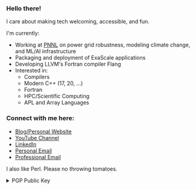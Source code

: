 ### Hello there!

I care about making tech welcoming, accessible, and fun.

I'm currently:

- Working at [PNNL](https://www.pnnl.gov/) on power grid robustness, modeling climate change, and ML/AI infrastructure
- Packaging and deployment of ExaScale applications
- Developing LLVM's Fortran compiler Flang
- Interested in:
  - Compilers
  - Modern C++ (17, 20, ...)
  - Fortran
  - HPC/Scientific Computing
  - APL and Array Languages

### Connect with me here:

- [Blog/Personal Website](https://ashermancinelli.github.io)
- [YouTube Channel](https://www.youtube.com/channel/UCZ5sL4E662VP1ZwC4h85ttQ)
- [LinkedIn](https://www.linkedin.com/in/asher-mancinelli-bb4a56144/)
- [Personal Email](mailto:ashermancinelli@gmail.com)
- [Professional Email](mailto:asher.mancinelli@pnnl.gov)

I also like Perl. Please no throwing tomatoes.

<details>
<summary>PGP Public Key</summary>
<p> 
```
-----BEGIN PGP PUBLIC KEY BLOCK-----

mQGNBGHU3tcBDADo1nE4FVmCJa2kqw/+y9uZrbUw1sKCSguRTd3yAWk5OYtEVtD1
qudj2S8fPoikVf4XsERRLNHJXqWXfcgeF3OTe/ejILXlKD0XLKApH2rbO9S80pyq
cLiTFEkX7uzJzE2wFNzPmaJ20sX4E8QJHx4gZOGmO+qk7B+0NNq3ZoBM7PGLGzsC
/UWfxDyvCW9DrKDh+L++BKJaxF5E/FjX0cyxEsOrNjTkinKaD6HlgMxy2C/xERH9
UdPBmoluLEzUW6La7Jw1x3BsklM4eszgV67dXWZGKX77N5ZHdxPTkY7ELB0mA5sj
Jvc8lertmOA/WA5xt1Usuxiro0ruamChmXsOHxSdjb/Zk1wGXn2psotBMbvOQ/s0
Lb9bdipWHngG87Y6T5ZxanumEFyaKYJ3QuZ1ikq3KqBljKQyOMr1fKOYwQCnWmaf
pdfHL/ahYEZRcxwe+9v93bfYwAuoqYazn9r43DiX/Xpu4/QNlxmlbPYMuBCPwe2t
ixFD1wepBOE6SpsAEQEAAbQsQXNoZXIgTWFuY2luZWxsaSA8YXNoZXIubWFuY2lu
ZWxsaUBwbm5sLmdvdj6JAdgEEwEIAEIWIQS39ffPCJxHuFXt/AG8P/BHAJhXSQUC
Ydh1XQIbAwUJA8JnAAULCQgHAgMiAgEGFQoJCAsCBBYCAwECHgcCF4AACgkQvD/w
RwCYV0kW4QwAz5hw9Z5+1TIuXPTzsRl2BZ+BgS0XSNgKMBkuSX5bZA5WeeeuE4/6
SNddsJVBK2OuN8ThjBo/LpHIBY+SMJb0c0doDja4D/DQMpoF7gsnCImO6vAHA3+t
JngjKcJ8UVZTuZtEKIY6oTc23+DKZpG5Cxs2AqVu73kbf63aYYewLaowq99qGtg7
YRDmrKc8LI8fcyCmRtNIamooS4KHrOOKInF020W5GBAJGoXRvKzyho/NAoph17e2
KPUpqPQchmVzsR08ZL83xiDzGmtU1OD3TvLk3T8WtrFUZrAcLAFDz7D81teeSYhU
U1qBAPksYddZjFlQCdZ590TR/z/ZoSJG8brTgGzaQHMHEhIokHVrqSIv5XJWIhFm
iEL46Z2R45B6i12ZO4hQNpN5MVfJYGJHP3NUlU7MfPXyxS3tviw1pr97VyLv1yPF
aDA8B1qUyytN4obmor4SkaQCyCIpordbt91H1fTt3nes2EShJg8kV9N2t7yJYwsN
5DTHTqSOGgUVtEBBc2hlciBNYW5jaW5lbGxpIChGTE9TUyBEZXZlbG9wbWVudCkg
PGFzaGVybWFuY2luZWxsaUBnbWFpbC5jb20+iQHXBBMBCABBAhsDBQkDwmcABQsJ
CAcCBhUKCQgLAgQWAgMBAh4BAheAFiEEt/X3zwicR7hV7fwBvD/wRwCYV0kFAmHY
dhYCGQEACgkQvD/wRwCYV0ls/AwA0iXp7wWx8dRIe/rgDGP1m2oigWgTONw2H/Xm
JbKnma9HLZalrK4BLbT1k67jukizfYF4FFfylL4KgrKvBNJmkSYzmOySEBQJC5DI
UcqQg/sHFBcovRdUQ065OsSXMOCRhPwxiB7tV2Kq3ajxAOxlJB9McOQ1KAdA15z1
BIqSoFb2yyaHV0nh5Ncnji9SP/Bh1yjM0TLNyVw4e+XsAwQBA+99EEWKZ9Ry9ZSo
iGVHbLie/VA4SdngV1yF7JMuPo3gnEOJHLX1dJzhB4hDeRBwjlgkyND2uUsJ0Tl6
7h4BcncCCWnRHElfWzB4MgZjoLGVxGzcEVeckSkyVQOTh+hpNXW6Jrxot67Lu9hp
HLbg09YE84fX4f3VErq+NqLd4tt3KptscqKa0GttiGF2P+SMEfyD6ift3M3Wrf6a
ZrMgYvfx+RJsxWSVT8KFGrSHTqKDYR+ZYdY9pSecbrccjus5ebV7tzkMn4OGHzYB
0Yr42mPv+zNM3+XayxFKeS/ipVBluQGNBGHU3tcBDAC9UHZbPLGjh4JT8NMvVI2U
RQFOAWbV+QPwx9EZRQGkZ6r4xZwevWnXZXHPqaXXF7f12F3kPG5KsISaQI0EV05/
naDtNZ/eUHh//Eulavp2bXBfRvKi47ijZvfjCOT1NLVqI5e7gfBuC1LKaqlzzVmp
iy/OXuvmvJPuGieWOfwKatzGx5AXwEUoYClwLuNsp5Ywh+X8nbAaY7bvz6Av9KMb
wenLT1gt3XROyegZsilMLw4Sp3wn3/vfXQYkFh/+LzBdJM5iSRVFN7H9tZnJD4V4
i8ZeqRkoqHQXMFLV7lmS2ox86k6A9v7DZwhMHX+GGrtMk2LksY5hJ3ftSQVkiuJH
uHTIn3H4eYqimh1s9ABbv6+WHVQQD9VPk/5H1sRfkNNo2pDzualeb21WcphVY2z1
i1WlIToYp//PK9s1TLOllTYB7WhGoT/KAZjgx3/M/I5LJMKNvhy6shKmopZibyyM
7EWT3b/tzXctDkhm+1dZfnDVUY93b4+qjOjnmUOZjIcAEQEAAYkBvAQYAQgAJhYh
BLf1988InEe4Ve38Abw/8EcAmFdJBQJh1N7XAhsMBQkDwmcAAAoJELw/8EcAmFdJ
BKQL/2DNstzB9BJHZ8LlIKrhIcB+3C7aMRIqxg82LUqCpVmx2fhYV/v6+myIVqfm
binWcICyUOXZq2EohfS5e632qSbhbZwe5QMcFuX60/1VIlgkF11YTzUF1U/8SoyS
oxG50zPTsOi+WnJ/SKFOXuahxN0NMaMQVnMjsUj6l7fkWHO75UaTLdkYEqoPcAtb
7RXJ9e8IP8retJJ8AvLPFvH2mcR+3Z5CJpNTMNp3cvyYQJRpLMAiOdhPC3U+ZiAp
RwkCwcLUyPnc+2ber6t9vbBhygH+zzrmbXDqY4iBET4ujDE8htrQO4Fejg1XAE3R
HrFhL3pQnJMHPuqi+ERtfAJw7w2Lheg2bbHDpO5wNOVpxbEzUnApb8PVOMh5lWRd
aKkP6C/P66WQdZyWuq9F4eEkn1/Mbxf648fmOtaSzVNmYPQZryOmx20BOkYX9/rt
oWJxwYVscLmIbSw0ZkyRIyq3QmAHOrh2f3hVb5iGgK39BsSLu1VayTWLK+GXQBkp
gZNesA==
=cS8v
-----END PGP PUBLIC KEY BLOCK-----
```
  </p>
</details>
